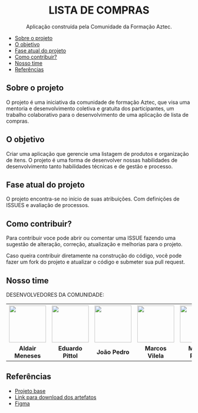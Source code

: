 
<h1 align="center"> LISTA DE COMPRAS</h1>

<p align="center">Aplicação construída pela Comunidade da Formação Aztec.</p>

* [Sobre o projeto](#sobre-o-projeto)<br>
* [O objetivo](#o-objetivo)<br>
* [Fase atual do projeto](#fase-atual-do-projeto)<br>
* [Como contribuir?](#como-contribuir)<br>
* [Nosso time](#nosso-time) <br>
* [Referências](#referências)<br>


## Sobre o projeto

O projeto é uma iniciativa da comunidade de formação Aztec, que visa uma mentoria e desenvolvimento coletiva e gratuita dos participantes,
um trabalho colaborativo para o desenvolvimento de uma aplicação de lista de compras.


## O objetivo

Criar uma aplicação que gerencie uma listagem de produtos e organização de itens. O projeto é uma forma de desenvolver nossas
habilidades de desenvolvimento tanto habilidades técnicas e de gestão e processo.

## Fase atual do projeto
O projeto encontra-se no início de suas atribuições. Com definições de ISSUES e avaliação de processos.


## Como contribuir?

Para contribuir voce pode abrir ou comentar uma ISSUE fazendo uma sugestão de alteração, correção, atualização e melhorias para o projeto.

Caso queira contribuir diretamente na construção do código, você pode fazer um fork do projeto e atualizar o código e submeter sua pull request.

## Nosso time

DESENVOLVEDORES DA COMUNIDADE:

<table align="center">
<tbody><tr>
<th><a href="https://github.com/aldair-meneses"><img src="https://avatars.githubusercontent.com/u/81881279?v=4" width="100px" style="max-width: 100%;"><br><b><sub></sub></b></a></th>
<th><a href="https://github.com/edpittol"><img src="https://avatars.githubusercontent.com/u/352790?v=4" width="100px" style="max-width: 100%;"><br><b><sub></sub></b></a></th>
<th><a href="https://github.com/JoaoPedro-Sampaio"><img src="https://avatars.githubusercontent.com/u/87131266?v=4" width="100px" style="max-width: 100%;"><br><b><sub></sub></b></a></th>
<th><a href="https://github.com/marcosvile"><img src="https://avatars.githubusercontent.com/u/87045821?v=4" width="100px" style="max-width: 100%;"><br><b><sub></sub></b></a></th>
<th><a href="https://github.com/marlonpedro"><img src="https://avatars.githubusercontent.com/u/88408608?v=4" width="100px" style="max-width: 100%;"><br><b><sub></sub></b></a></th>
<th><a href="https://github.com/mblithium"><img src="https://avatars.githubusercontent.com/u/6350505?v=4" width="100px" style="max-width: 100%;"><br><b><sub></sub></b></a></th>
<th><a href="https://github.com/mateusrovedaa"><img src="https://avatars.githubusercontent.com/u/22747307?v=4" width="100px" style="max-width: 100%;"><br><b><sub></sub></b></a></th>
<th><a href="https://github.com/raisaSampaio"><img src="https://avatars.githubusercontent.com/u/105328695?v=4" width="100px" style="max-width: 100%;"><br><b><sub></sub></b></a></th>
</tr>
<tr align="center">
<td><b>Aldair Meneses</b></td>
<td><b>Eduardo Pittol</b></td>
<td><b>João Pedro</b></td>
<td><b>Marcos Vilela</b></td>
<td><b>Marlon Pedro</b></td>
<td><b>Mateus Bastos</b></td>
<td><b>Mateus Roveda</b></td>
<td><b>Raisa Sampaio</b></td>
</tr>
</tbody></table>


## Referências

* [Projeto base](https://devchallenges.io/challenges/mGd5VpbO4JnzU6I9l96x)
* [Link para download dos artefatos](https://github.com/aztecweb/lista-de-compras/files/8665861/shoppingify-master.zip)
* [Figma](https://www.figma.com/file/kX8FNpYFVLI4ivuEQ6yGgS/Shopping-List?node-id=0%3A1)

